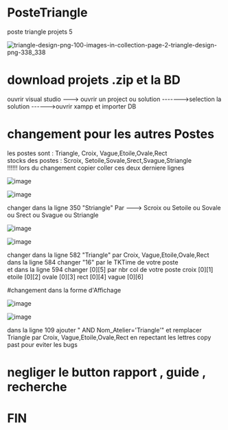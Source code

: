 # PosteTriangle
poste triangle projets 5 

          
![triangle-design-png-100-images-in-collection-page-2-triangle-design-png-338_338](https://user-images.githubusercontent.com/52473469/103102218-593a8200-461b-11eb-9957-675d1791e6da.jpg)

# download projets .zip et la BD 
ouvrir visual studio --->  ouvrir un project ou solution ------->selection la solution ------>ouvrir xampp et importer DB
# changement pour les autres Postes 
 les postes sont : Triangle, Croix, Vague,Etoile,Ovale,Rect                                                                                                                          
 stocks des postes : Scroix, Setoile,Sovale,Srect,Svague,Striangle                                                                                                                             
 !!!!!! lors du changement copier coller ces deux derniere lignes                                                                                                                        
 
 ![image](https://user-images.githubusercontent.com/52473469/103102599-18436d00-461d-11eb-8bc6-9e8becea8469.png)

 ![image](https://user-images.githubusercontent.com/52473469/103102669-60628f80-461d-11eb-9b73-61d2f4497bc4.png)

 
changer  dans la ligne 350 "Striangle" Par ---> Scroix ou Setoile ou Sovale ou Srect ou Svague ou Striangle 








 ![image](https://user-images.githubusercontent.com/52473469/103102809-1a59fb80-461e-11eb-9e49-99e9b3bdf479.png)



![image](https://user-images.githubusercontent.com/52473469/103102850-6016c400-461e-11eb-8bae-07c805bef9d5.png)


changer  dans la ligne 582  "Triangle" par Croix, Vague,Etoile,Ovale,Rect                                                                                                          
dans la ligne 584 changer "16" par le TKTime de votre poste 												
 et dans la ligne 594 changer [0][5] par  nbr col de votre poste  												croix [0][1] etoile [0][2]  ovale [0][3] rect [0][4] vague [0][6] 																			                                                                                                                         
 
 #changement dans la forme d'Affichage 
 
 ![image](https://user-images.githubusercontent.com/52473469/103103026-3f02a300-461f-11eb-9b57-8168b1772714.png)

![image](https://user-images.githubusercontent.com/52473469/103103061-6b1e2400-461f-11eb-96e7-172609737849.png)

dans la ligne 109 ajouter " AND Nom_Atelier='Triangle'" et remplacer Triangle par  Croix, Vague,Etoile,Ovale,Rect  en repectant les lettres copy past pour eviter  les bugs 
 
 
 
 # negliger le button rapport , guide , recherche 
 
 
 # FIN 
 
 
 
 
 
 
 
 
 
 
 
 
 
 
 
 
 
 
 
 
 
 
 
 
 
 
 
 
 
 
 
